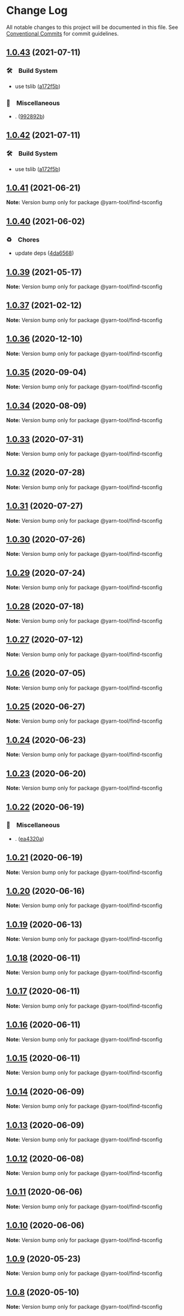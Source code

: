 # Change Log

All notable changes to this project will be documented in this file.
See [Conventional Commits](https://conventionalcommits.org) for commit guidelines.

## [1.0.43](https://github.com/bluelovers/ws-yarn-workspaces/compare/@yarn-tool/find-tsconfig@1.0.41...@yarn-tool/find-tsconfig@1.0.43) (2021-07-11)


### 🛠　Build System

* use tslib ([a172f5b](https://github.com/bluelovers/ws-yarn-workspaces/commit/a172f5b85b6b74256ebc8707435e0756adfd533a))


### 🔖　Miscellaneous

* . ([992892b](https://github.com/bluelovers/ws-yarn-workspaces/commit/992892bbf110cad2a8ee559521fc64506700e228))





## [1.0.42](https://github.com/bluelovers/ws-yarn-workspaces/compare/@yarn-tool/find-tsconfig@1.0.41...@yarn-tool/find-tsconfig@1.0.42) (2021-07-11)


### 🛠　Build System

* use tslib ([a172f5b](https://github.com/bluelovers/ws-yarn-workspaces/commit/a172f5b85b6b74256ebc8707435e0756adfd533a))





## [1.0.41](https://github.com/bluelovers/ws-yarn-workspaces/compare/@yarn-tool/find-tsconfig@1.0.40...@yarn-tool/find-tsconfig@1.0.41) (2021-06-21)

**Note:** Version bump only for package @yarn-tool/find-tsconfig





## [1.0.40](https://github.com/bluelovers/ws-yarn-workspaces/compare/@yarn-tool/find-tsconfig@1.0.39...@yarn-tool/find-tsconfig@1.0.40) (2021-06-02)


### ♻️　Chores

* update deps ([4da6568](https://github.com/bluelovers/ws-yarn-workspaces/commit/4da65683a914d70a296533568d412df3f9a90e93))





## [1.0.39](https://github.com/bluelovers/ws-yarn-workspaces/compare/@yarn-tool/find-tsconfig@1.0.37...@yarn-tool/find-tsconfig@1.0.39) (2021-05-17)

**Note:** Version bump only for package @yarn-tool/find-tsconfig





## [1.0.37](https://github.com/bluelovers/ws-yarn-workspaces/compare/@yarn-tool/find-tsconfig@1.0.36...@yarn-tool/find-tsconfig@1.0.37) (2021-02-12)

**Note:** Version bump only for package @yarn-tool/find-tsconfig





## [1.0.36](https://github.com/bluelovers/ws-yarn-workspaces/compare/@yarn-tool/find-tsconfig@1.0.35...@yarn-tool/find-tsconfig@1.0.36) (2020-12-10)

**Note:** Version bump only for package @yarn-tool/find-tsconfig





## [1.0.35](https://github.com/bluelovers/ws-yarn-workspaces/compare/@yarn-tool/find-tsconfig@1.0.34...@yarn-tool/find-tsconfig@1.0.35) (2020-09-04)

**Note:** Version bump only for package @yarn-tool/find-tsconfig





## [1.0.34](https://github.com/bluelovers/ws-yarn-workspaces/compare/@yarn-tool/find-tsconfig@1.0.33...@yarn-tool/find-tsconfig@1.0.34) (2020-08-09)

**Note:** Version bump only for package @yarn-tool/find-tsconfig





## [1.0.33](https://github.com/bluelovers/ws-yarn-workspaces/compare/@yarn-tool/find-tsconfig@1.0.32...@yarn-tool/find-tsconfig@1.0.33) (2020-07-31)

**Note:** Version bump only for package @yarn-tool/find-tsconfig





## [1.0.32](https://github.com/bluelovers/ws-yarn-workspaces/compare/@yarn-tool/find-tsconfig@1.0.31...@yarn-tool/find-tsconfig@1.0.32) (2020-07-28)

**Note:** Version bump only for package @yarn-tool/find-tsconfig





## [1.0.31](https://github.com/bluelovers/ws-yarn-workspaces/compare/@yarn-tool/find-tsconfig@1.0.30...@yarn-tool/find-tsconfig@1.0.31) (2020-07-27)

**Note:** Version bump only for package @yarn-tool/find-tsconfig





## [1.0.30](https://github.com/bluelovers/ws-yarn-workspaces/compare/@yarn-tool/find-tsconfig@1.0.29...@yarn-tool/find-tsconfig@1.0.30) (2020-07-26)

**Note:** Version bump only for package @yarn-tool/find-tsconfig





## [1.0.29](https://github.com/bluelovers/ws-yarn-workspaces/compare/@yarn-tool/find-tsconfig@1.0.28...@yarn-tool/find-tsconfig@1.0.29) (2020-07-24)

**Note:** Version bump only for package @yarn-tool/find-tsconfig





## [1.0.28](https://github.com/bluelovers/ws-yarn-workspaces/compare/@yarn-tool/find-tsconfig@1.0.27...@yarn-tool/find-tsconfig@1.0.28) (2020-07-18)

**Note:** Version bump only for package @yarn-tool/find-tsconfig





## [1.0.27](https://github.com/bluelovers/ws-yarn-workspaces/compare/@yarn-tool/find-tsconfig@1.0.26...@yarn-tool/find-tsconfig@1.0.27) (2020-07-12)

**Note:** Version bump only for package @yarn-tool/find-tsconfig





## [1.0.26](https://github.com/bluelovers/ws-yarn-workspaces/compare/@yarn-tool/find-tsconfig@1.0.25...@yarn-tool/find-tsconfig@1.0.26) (2020-07-05)

**Note:** Version bump only for package @yarn-tool/find-tsconfig





## [1.0.25](https://github.com/bluelovers/ws-yarn-workspaces/compare/@yarn-tool/find-tsconfig@1.0.24...@yarn-tool/find-tsconfig@1.0.25) (2020-06-27)

**Note:** Version bump only for package @yarn-tool/find-tsconfig





## [1.0.24](https://github.com/bluelovers/ws-yarn-workspaces/compare/@yarn-tool/find-tsconfig@1.0.23...@yarn-tool/find-tsconfig@1.0.24) (2020-06-23)

**Note:** Version bump only for package @yarn-tool/find-tsconfig





## [1.0.23](https://github.com/bluelovers/ws-yarn-workspaces/compare/@yarn-tool/find-tsconfig@1.0.22...@yarn-tool/find-tsconfig@1.0.23) (2020-06-20)

**Note:** Version bump only for package @yarn-tool/find-tsconfig





## [1.0.22](https://github.com/bluelovers/ws-yarn-workspaces/compare/@yarn-tool/find-tsconfig@1.0.21...@yarn-tool/find-tsconfig@1.0.22) (2020-06-19)


### 🔖　Miscellaneous

* . ([ea4320a](https://github.com/bluelovers/ws-yarn-workspaces/commit/ea4320a8885ccaa448e343856818d08cfc2f1992))





## [1.0.21](https://github.com/bluelovers/ws-yarn-workspaces/compare/@yarn-tool/find-tsconfig@1.0.20...@yarn-tool/find-tsconfig@1.0.21) (2020-06-19)

**Note:** Version bump only for package @yarn-tool/find-tsconfig





## [1.0.20](https://github.com/bluelovers/ws-yarn-workspaces/compare/@yarn-tool/find-tsconfig@1.0.19...@yarn-tool/find-tsconfig@1.0.20) (2020-06-16)

**Note:** Version bump only for package @yarn-tool/find-tsconfig





## [1.0.19](https://github.com/bluelovers/ws-yarn-workspaces/compare/@yarn-tool/find-tsconfig@1.0.18...@yarn-tool/find-tsconfig@1.0.19) (2020-06-13)

**Note:** Version bump only for package @yarn-tool/find-tsconfig





## [1.0.18](https://github.com/bluelovers/ws-yarn-workspaces/compare/@yarn-tool/find-tsconfig@1.0.17...@yarn-tool/find-tsconfig@1.0.18) (2020-06-11)

**Note:** Version bump only for package @yarn-tool/find-tsconfig





## [1.0.17](https://github.com/bluelovers/ws-yarn-workspaces/compare/@yarn-tool/find-tsconfig@1.0.16...@yarn-tool/find-tsconfig@1.0.17) (2020-06-11)

**Note:** Version bump only for package @yarn-tool/find-tsconfig





## [1.0.16](https://github.com/bluelovers/ws-yarn-workspaces/compare/@yarn-tool/find-tsconfig@1.0.15...@yarn-tool/find-tsconfig@1.0.16) (2020-06-11)

**Note:** Version bump only for package @yarn-tool/find-tsconfig





## [1.0.15](https://github.com/bluelovers/ws-yarn-workspaces/compare/@yarn-tool/find-tsconfig@1.0.14...@yarn-tool/find-tsconfig@1.0.15) (2020-06-11)

**Note:** Version bump only for package @yarn-tool/find-tsconfig





## [1.0.14](https://github.com/bluelovers/ws-yarn-workspaces/compare/@yarn-tool/find-tsconfig@1.0.13...@yarn-tool/find-tsconfig@1.0.14) (2020-06-09)

**Note:** Version bump only for package @yarn-tool/find-tsconfig





## [1.0.13](https://github.com/bluelovers/ws-yarn-workspaces/compare/@yarn-tool/find-tsconfig@1.0.12...@yarn-tool/find-tsconfig@1.0.13) (2020-06-09)

**Note:** Version bump only for package @yarn-tool/find-tsconfig





## [1.0.12](https://github.com/bluelovers/ws-yarn-workspaces/compare/@yarn-tool/find-tsconfig@1.0.11...@yarn-tool/find-tsconfig@1.0.12) (2020-06-08)

**Note:** Version bump only for package @yarn-tool/find-tsconfig





## [1.0.11](https://github.com/bluelovers/ws-yarn-workspaces/compare/@yarn-tool/find-tsconfig@1.0.10...@yarn-tool/find-tsconfig@1.0.11) (2020-06-06)

**Note:** Version bump only for package @yarn-tool/find-tsconfig





## [1.0.10](https://github.com/bluelovers/ws-yarn-workspaces/compare/@yarn-tool/find-tsconfig@1.0.9...@yarn-tool/find-tsconfig@1.0.10) (2020-06-06)

**Note:** Version bump only for package @yarn-tool/find-tsconfig





## [1.0.9](https://github.com/bluelovers/ws-yarn-workspaces/compare/@yarn-tool/find-tsconfig@1.0.8...@yarn-tool/find-tsconfig@1.0.9) (2020-05-23)

**Note:** Version bump only for package @yarn-tool/find-tsconfig





## [1.0.8](https://github.com/bluelovers/ws-yarn-workspaces/compare/@yarn-tool/find-tsconfig@1.0.7...@yarn-tool/find-tsconfig@1.0.8) (2020-05-10)

**Note:** Version bump only for package @yarn-tool/find-tsconfig
